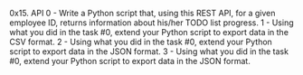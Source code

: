 0x15. API
0 - Write a Python script that, using this REST API, for a given employee ID, returns information about his/her TODO list progress.
1 - Using what you did in the task #0, extend your Python script to export data in the CSV format.
2 - Using what you did in the task #0, extend your Python script to export data in the JSON format.
3 - Using what you did in the task #0, extend your Python script to export data in the JSON format.
